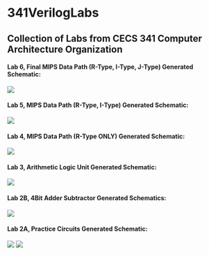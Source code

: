 # 341VerilogLabs
<h2>Collection of Labs from CECS 341 Computer Architecture Organization</h2>

<h4> Lab 6, Final MIPS Data Path (R-Type, I-Type, J-Type) Generated Schematic:</h4>
<img src = #>

<h4>Lab 5, MIPS Data Path (R-Type, I-Type) Generated Schematic:</h4>
<img src = images/Lab5Schematic>

<h4>Lab 4, MIPS Data Path (R-Type ONLY) Generated Schematic:</h4>
<img src = #>

<h4>Lab 3, Arithmetic Logic Unit Generated Schematic:</h4>
<img src = #>

<h4>Lab 2B, 4Bit Adder Subtractor Generated Schematics:</h4>
<img src = images/Lab2BSchmatic>

<h4>Lab 2A, Practice Circuits Generated Schematic:</h4>
<img src = images/Lab2ASchematic1>

<img src = images/Lab2ASchematic2>
